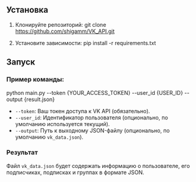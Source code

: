 ## Установка

1. Клонируйте репозиторий:
git clone https://github.com/shigamm/VK_API.git

2. Установите зависимости:
pip install -r requirements.txt

## Запуск

### Пример команды:

python main.py --token {YOUR_ACCESS_TOKEN} --user_id {USER_ID} --output {result.json}

- `--token`: Ваш токен доступа к VK API (обязательно).
- `--user_id`: Идентификатор пользователя (опционально, по умолчанию используется текущий).
- `--output`: Путь к выходному JSON-файлу (опционально, по умолчанию `vk_data.json`).

### Результат

Файл `vk_data.json` будет содержать информацию о пользователе, его подписчиках, подписках и группах в формате JSON.